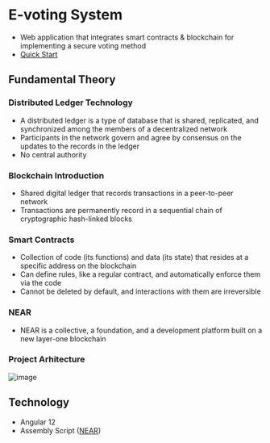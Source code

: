 # E-voting System

- Web application that integrates smart contracts & blockchain for implementing a secure voting method
- [Quick Start](https://github.com/CristinaRacovita/G2G/tree/main/blockvote#readme)

## Fundamental Theory
### Distributed Ledger Technology
- A distributed ledger is a type of database that is shared, replicated, and synchronized among the members of a decentralized network
- Participants in the network govern and agree by consensus on the updates to the records in the ledger
- No central authority
### Blockchain Introduction
- Shared digital ledger that records transactions in a peer-to-peer network
- Transactions are permanently record in a sequential chain of cryptographic hash-linked blocks
### Smart Contracts
- Collection of code (its functions) and data (its state) that resides at a specific address on the blockchain
- Can define rules, like a regular contract, and automatically enforce them via the code
- Cannot be deleted by default, and interactions with them are irreversible
### NEAR
- NEAR is a collective, a foundation, and a development platform built on a new layer-one blockchain
### Project Arhitecture
![image](https://user-images.githubusercontent.com/44782522/226160886-880fa9db-0ad9-41cc-a6a6-588615d7625b.png)

## Technology
- Angular 12
- Assembly Script ([NEAR](https://wallet.testnet.near.org/)) 
